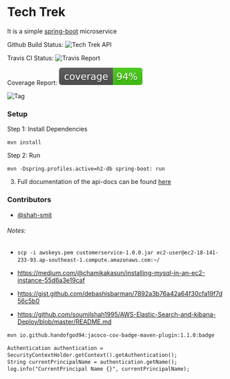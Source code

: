 # Tech Trek 

It is a simple [spring-boot](https://spring.io/projects/spring-boot) microservice

Github Build Status:
![Tech Trek API](https://github.com/shah-smit/techtrek-api/workflows/Tech%20Trek%20API/badge.svg)

Travis CI Status:
![Travis Report](https://travis-ci.com/shah-smit/techtrek-api.svg?token=ZyViK46ak7tr4QJc1DsR&branch=master)

Coverage Report:
![CodeCov](coverage.svg)

![Tag](https://badgen.net/github/tag/shah-smit/techtrek-api)

### Setup

Step 1: Install Dependencies

```
mvn install
```

Step 2: Run

```
mvn -Dspring.profiles.active=h2-db spring-boot: run
```

3) Full documentation of the api-docs can be found [here](api-docs.md)

### Contributors

- [@shah-smit](https://github.com/shah-smit)


###### Notes:

- `scp -i awskeys.pem customerservice-1.0.0.jar ec2-user@ec2-18-141-233-93.ap-southeast-1.compute.amazonaws.com:~/`

- https://medium.com/@chamikakasun/installing-mysql-in-an-ec2-instance-55d6a3e19caf

- https://gist.github.com/debashisbarman/7892a3b76a42a64f30cfa19f7d56c5b0

- https://github.com/soumilshah1995/AWS-Elastic-Search-and-kibana-Deploy/blob/master/README.md

```
mvn io.github.handofgod94:jacoco-cov-badge-maven-plugin:1.1.0:badge
```

```
Authentication authentication = SecurityContextHolder.getContext().getAuthentication();
String currentPrincipalName = authentication.getName();
log.info("CurrentPrincipal Name {}", currentPrincipalName);
```
